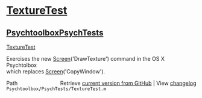 # [TextureTest](TextureTest)
## [Psychtoolbox](Psychtoolbox)[PsychTests](PsychTests)

[TextureTest](TextureTest)  
  
Exercises the new [Screen](Screen)('DrawTexture') command in the OS X Psychtolbox   
which replaces [Screen](Screen)('CopyWindow').     
  




<div class="code_header" style="text-align:right;">
  <span style="float:left;">Path&nbsp;&nbsp;</span> <span class="counter">Retrieve <a href=
  "https://raw.github.com/Psychtoolbox-3/Psychtoolbox-3/beta/Psychtoolbox/PsychTests/TextureTest.m">current version from GitHub</a> | View <a href=
  "https://github.com/Psychtoolbox-3/Psychtoolbox-3/commits/beta/Psychtoolbox/PsychTests/TextureTest.m">changelog</a></span>
</div>
<div class="code">
  <code>Psychtoolbox/PsychTests/TextureTest.m</code>
</div>

